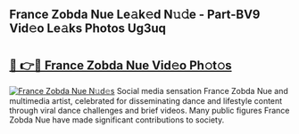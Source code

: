 ## France Zobda Nue Le𝚊k𝚎d N𝚞𝚍e - Part-BV9 Vid𝚎o Le𝚊ks Photos Ug3uq

# <h2><a href="http://fb3xk1.evod.top/?m=France+Zobda+Nue">🔗 👉🔴 France Zobda Nue Vid𝚎o Ph𝚘t𝚘s</a></h2>

[![France Zobda Nue N𝚞d𝚎s](https://i.imgur.com/8V9OHl7.gif)](http://fb3xk1.evod.top/?m=France+Zobda+Nue)
Social media sensation France Zobda Nue and multimedia artist, celebrated for disseminating dance and lifestyle content through viral dance challenges and brief videos. Many public figures France Zobda Nue have made significant contributions to society. 
